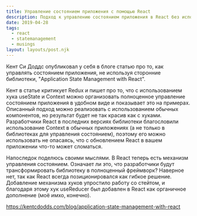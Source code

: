 ```yaml
---
title: Управление состоянием приложения с помощью React
description: Подход к управлению состоянием приложения в React без использования сторонних библиотек
date: 2019-04-28
tags:
  - react
  - statemanagement
  - musings
layout: layouts/post.njk
---
```

Кент Си Доддс опубликовал у себя в блоге статью про то, как управлять состоянием приложения, не используя сторонние библиотеки, "Application State Management with React".

Кент в статье критикует Redux и пишет про то, что с использованием хука useState и Context можно организовать полноценное управление состоянием приложения в удобном виде и показывает это на примерах. Описанный подход можно реализовать с использованием обычных компонентов, но результат будет не так красив как с хуками. Разработчики React в последних версиях библиотеки благословили использование Context в обычных приложениях (а не только в библиотеках для управления состоянием), поэтому его можно использовать не опасаясь, что с обновлением React в вашем приложении что-то может сломаться.

Напоследок поделюсь своими мыслями. В React теперь есть механизм управления состоянием. Означает ли это, что разработчики будут трансформировать библиотеку в полноценный фреймворк? Наверное нет, так как React всегда позиционировался как гибкое решение. Добавление механизма хуков упростило работу со стейтом, и благодаря этому хук useReducer был добавлен в React как органичное дополнение (моё имхо, конечно).

https://kentcdodds.com/blog/application-state-management-with-react

